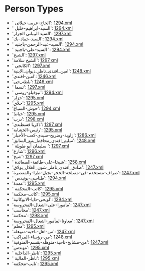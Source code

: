 # Person Types
 * ' الحاج-عربى-جيلاتى'‎: [1294.xml](https://project-cairo-urban-news.github.io/CairoUrbanNews/?name=arabic/1294.xml&text=%20%D8%A7%D9%84%D8%AD%D8%A7%D8%AC-%D8%B9%D8%B1%D8%A8%D9%89-%D8%AC%D9%8A%D9%84%D8%A7%D8%AA%D9%89)
 * ' السيد-ابراهيم-خليل'‎: [1294.xml](https://project-cairo-urban-news.github.io/CairoUrbanNews/?name=arabic/1294.xml&text=%20%D8%A7%D9%84%D8%B3%D9%8A%D8%AF-%D8%A7%D8%A8%D8%B1%D8%A7%D9%87%D9%8A%D9%85-%D8%AE%D9%84%D9%8A%D9%84)
 * 'السيد البيباني الجزار'‎: [1297.xml](https://project-cairo-urban-news.github.io/CairoUrbanNews/?name=arabic/1297.xml&text=%D8%A7%D9%84%D8%B3%D9%8A%D8%AF%20%D8%A7%D9%84%D8%A8%D9%8A%D8%A8%D8%A7%D9%86%D9%8A%20%D8%A7%D9%84%D8%AC%D8%B2%D8%A7%D8%B1)
 * 'السيد-حماد-بك'‎: [1294.xml](https://project-cairo-urban-news.github.io/CairoUrbanNews/?name=arabic/1294.xml&text=%D8%A7%D9%84%D8%B3%D9%8A%D8%AF-%D8%AD%D9%85%D8%A7%D8%AF-%D8%A8%D9%83)
 * ' السيد-عبد-الرحمن-باجنيد'‎: [1294.xml](https://project-cairo-urban-news.github.io/CairoUrbanNews/?name=arabic/1294.xml&text=%20%D8%A7%D9%84%D8%B3%D9%8A%D8%AF-%D8%B9%D8%A8%D8%AF-%D8%A7%D9%84%D8%B1%D8%AD%D9%85%D9%86-%D8%A8%D8%A7%D8%AC%D9%86%D9%8A%D8%AF)
 * ' السيد-على-باجنيد '‎: [1294.xml](https://project-cairo-urban-news.github.io/CairoUrbanNews/?name=arabic/1294.xml&text=%20%D8%A7%D9%84%D8%B3%D9%8A%D8%AF-%D8%B9%D9%84%D9%89-%D8%A8%D8%A7%D8%AC%D9%86%D9%8A%D8%AF%20)
 * 'الشيخ'‎: [1297.xml](https://project-cairo-urban-news.github.io/CairoUrbanNews/?name=arabic/1297.xml&text=%D8%A7%D9%84%D8%B4%D9%8A%D8%AE)
 * 'الشيخ سلامة'‎: [1297.xml](https://project-cairo-urban-news.github.io/CairoUrbanNews/?name=arabic/1297.xml&text=%D8%A7%D9%84%D8%B4%D9%8A%D8%AE%20%D8%B3%D9%84%D8%A7%D9%85%D8%A9)
 * ' الكابجي'‎: [1297.xml](https://project-cairo-urban-news.github.io/CairoUrbanNews/?name=arabic/1297.xml&text=%20%D8%A7%D9%84%D9%83%D8%A7%D8%A8%D8%AC%D9%8A)
 * 'امين_افندى_ناظر_ديوان_الابنية'‎: [1248.xml](https://project-cairo-urban-news.github.io/CairoUrbanNews/?name=arabic/1248.xml&text=%D8%A7%D9%85%D9%8A%D9%86_%D8%A7%D9%81%D9%86%D8%AF%D9%89_%D9%86%D8%A7%D8%B8%D8%B1_%D8%AF%D9%8A%D9%88%D8%A7%D9%86_%D8%A7%D9%84%D8%A7%D8%A8%D9%86%D9%8A%D8%A9)
 * 'امين-افندى'‎: [1246.xml](https://project-cairo-urban-news.github.io/CairoUrbanNews/?name=arabic/1246.xml&text=%D8%A7%D9%85%D9%8A%D9%86-%D8%A7%D9%81%D9%86%D8%AF%D9%89)
 * 'بلطه_جى'‎: [1246.xml](https://project-cairo-urban-news.github.io/CairoUrbanNews/?name=arabic/1246.xml&text=%D8%A8%D9%84%D8%B7%D9%87_%D8%AC%D9%89)
 * ' تسما'‎: [1297.xml](https://project-cairo-urban-news.github.io/CairoUrbanNews/?name=arabic/1297.xml&text=%20%D8%AA%D8%B3%D9%85%D8%A7)
 * ' تيوفيلو-روسى'‎: [1294.xml](https://project-cairo-urban-news.github.io/CairoUrbanNews/?name=arabic/1294.xml&text=%20%D8%AA%D9%8A%D9%88%D9%81%D9%8A%D9%84%D9%88-%D8%B1%D9%88%D8%B3%D9%89)
 * 'جزار'‎: [1295.xml](https://project-cairo-urban-news.github.io/CairoUrbanNews/?name=arabic/1295.xml&text=%D8%AC%D8%B2%D8%A7%D8%B1)
 * 'حلاق'‎: [1295.xml](https://project-cairo-urban-news.github.io/CairoUrbanNews/?name=arabic/1295.xml&text=%D8%AD%D9%84%D8%A7%D9%82)
 * 'حوش-السباع'‎: [1294.xml](https://project-cairo-urban-news.github.io/CairoUrbanNews/?name=arabic/1294.xml&text=%D8%AD%D9%88%D8%B4-%D8%A7%D9%84%D8%B3%D8%A8%D8%A7%D8%B9)
 * 'خياط'‎: [1295.xml](https://project-cairo-urban-news.github.io/CairoUrbanNews/?name=arabic/1295.xml&text=%D8%AE%D9%8A%D8%A7%D8%B7)
 * 'درب'‎: [1298.xml](https://project-cairo-urban-news.github.io/CairoUrbanNews/?name=arabic/1298.xml&text=%D8%AF%D8%B1%D8%A8)
 * 'ذكريا قسطندى'‎: [1297.xml](https://project-cairo-urban-news.github.io/CairoUrbanNews/?name=arabic/1297.xml&text=%D8%B0%D9%83%D8%B1%D9%8A%D8%A7%20%D9%82%D8%B3%D8%B7%D9%86%D8%AF%D9%89)
 * 'رئيس-الخشابة'‎: [1295.xml](https://project-cairo-urban-news.github.io/CairoUrbanNews/?name=arabic/1295.xml&text=%D8%B1%D8%A6%D9%8A%D8%B3-%D8%A7%D9%84%D8%AE%D8%B4%D8%A7%D8%A8%D8%A9)
 * 'زاوية-وضريح-سيدى-كعب-الأحبار'‎: [1286.xml](https://project-cairo-urban-news.github.io/CairoUrbanNews/?name=arabic/1286.xml&text=%D8%B2%D8%A7%D9%88%D9%8A%D8%A9-%D9%88%D8%B6%D8%B1%D9%8A%D8%AD-%D8%B3%D9%8A%D8%AF%D9%89-%D9%83%D8%B9%D8%A8-%D8%A7%D9%84%D8%A3%D8%AD%D8%A8%D8%A7%D8%B1)
 * 'سليم_افندى_محافظ_ينبع_السابق'‎: [1248.xml](https://project-cairo-urban-news.github.io/CairoUrbanNews/?name=arabic/1248.xml&text=%D8%B3%D9%84%D9%8A%D9%85_%D8%A7%D9%81%D9%86%D8%AF%D9%89_%D9%85%D8%AD%D8%A7%D9%81%D8%B8_%D9%8A%D9%86%D8%A8%D8%B9_%D8%A7%D9%84%D8%B3%D8%A7%D8%A8%D9%82)
 * ' سليمان أبو طويلة '‎: [1297.xml](https://project-cairo-urban-news.github.io/CairoUrbanNews/?name=arabic/1297.xml&text=%20%D8%B3%D9%84%D9%8A%D9%85%D8%A7%D9%86%20%D8%A3%D8%A8%D9%88%20%D8%B7%D9%88%D9%8A%D9%84%D8%A9%20)
 * 'شارع'‎: [1296.xml](https://project-cairo-urban-news.github.io/CairoUrbanNews/?name=arabic/1296.xml&text=%D8%B4%D8%A7%D8%B1%D8%B9)
 * 'شيخ'‎: [1297.xml](https://project-cairo-urban-news.github.io/CairoUrbanNews/?name=arabic/1297.xml&text=%D8%B4%D9%8A%D8%AE)
 * ' شيخا-على-طائفة-الصعائدة'‎: [1258.xml](https://project-cairo-urban-news.github.io/CairoUrbanNews/?name=arabic/1258.xml&text=%20%D8%B4%D9%8A%D8%AE%D8%A7-%D8%B9%D9%84%D9%89-%D8%B7%D8%A7%D8%A6%D9%81%D8%A9-%D8%A7%D9%84%D8%B5%D8%B9%D8%A7%D8%A6%D8%AF%D8%A9)
 * 'صادق_افندى_ناظر_شون_الغلال_بولاق'‎: [1247.xml](https://project-cairo-urban-news.github.io/CairoUrbanNews/?name=arabic/1247.xml&text=%D8%B5%D8%A7%D8%AF%D9%82_%D8%A7%D9%81%D9%86%D8%AF%D9%89_%D9%86%D8%A7%D8%B8%D8%B1_%D8%B4%D9%88%D9%86_%D8%A7%D9%84%D8%BA%D9%84%D8%A7%D9%84_%D8%A8%D9%88%D9%84%D8%A7%D9%82)
 * 'صراف-مستخدم-فى-مصلحة-الحجر-بجبل-طرا-والمعصرة'‎: [1247.xml](https://project-cairo-urban-news.github.io/CairoUrbanNews/?name=arabic/1247.xml&text=%D8%B5%D8%B1%D8%A7%D9%81-%D9%85%D8%B3%D8%AA%D8%AE%D8%AF%D9%85-%D9%81%D9%89-%D9%85%D8%B5%D9%84%D8%AD%D8%A9-%D8%A7%D9%84%D8%AD%D8%AC%D8%B1-%D8%A8%D8%AC%D8%A8%D9%84-%D8%B7%D8%B1%D8%A7-%D9%88%D8%A7%D9%84%D9%85%D8%B9%D8%B5%D8%B1%D8%A9)
 * ' طناسى-يونيدس'‎: [1294.xml](https://project-cairo-urban-news.github.io/CairoUrbanNews/?name=arabic/1294.xml&text=%20%D8%B7%D9%86%D8%A7%D8%B3%D9%89-%D9%8A%D9%88%D9%86%D9%8A%D8%AF%D8%B3)
 * 'عمدة'‎: [1295.xml](https://project-cairo-urban-news.github.io/CairoUrbanNews/?name=arabic/1295.xml&text=%D8%B9%D9%85%D8%AF%D8%A9)
 * ' كاتب-المحكمة'‎: [1295.xml](https://project-cairo-urban-news.github.io/CairoUrbanNews/?name=arabic/1295.xml&text=%20%D9%83%D8%A7%D8%AA%D8%A8-%D8%A7%D9%84%D9%85%D8%AD%D9%83%D9%85%D8%A9)
 * 'كاتب-محكمة'‎: [1295.xml](https://project-cairo-urban-news.github.io/CairoUrbanNews/?name=arabic/1295.xml&text=%D9%83%D8%A7%D8%AA%D8%A8-%D9%85%D8%AD%D9%83%D9%85%D8%A9)
 * 'لويجى-ذايا-الابوكانية'‎: [1294.xml](https://project-cairo-urban-news.github.io/CairoUrbanNews/?name=arabic/1294.xml&text=%D9%84%D9%88%D9%8A%D8%AC%D9%89-%D8%B0%D8%A7%D9%8A%D8%A7-%D8%A7%D9%84%D8%A7%D8%A8%D9%88%D9%83%D8%A7%D9%86%D9%8A%D8%A9)
 * 'مأمورا-على-اشغال-المحروسة'‎: [1247.xml](https://project-cairo-urban-news.github.io/CairoUrbanNews/?name=arabic/1247.xml&text=%D9%85%D8%A3%D9%85%D9%88%D8%B1%D8%A7-%D8%B9%D9%84%D9%89-%D8%A7%D8%B4%D8%BA%D8%A7%D9%84-%D8%A7%D9%84%D9%85%D8%AD%D8%B1%D9%88%D8%B3%D8%A9)
 * 'محاسب'‎: [1247.xml](https://project-cairo-urban-news.github.io/CairoUrbanNews/?name=arabic/1247.xml&text=%D9%85%D8%AD%D8%A7%D8%B3%D8%A8)
 * 'محكمة'‎: [1298.xml](https://project-cairo-urban-news.github.io/CairoUrbanNews/?name=arabic/1298.xml&text=%D9%85%D8%AD%D9%83%D9%85%D8%A9)
 * 'معاونا-لمأمور-اشغال-المحروسة'‎: [1247.xml](https://project-cairo-urban-news.github.io/CairoUrbanNews/?name=arabic/1247.xml&text=%D9%85%D8%B9%D8%A7%D9%88%D9%86%D8%A7-%D9%84%D9%85%D8%A3%D9%85%D9%88%D8%B1-%D8%A7%D8%B4%D8%BA%D8%A7%D9%84-%D8%A7%D9%84%D9%85%D8%AD%D8%B1%D9%88%D8%B3%D8%A9)
 * 'معلم'‎: [1295.xml](https://project-cairo-urban-news.github.io/CairoUrbanNews/?name=arabic/1295.xml&text=%D9%85%D8%B9%D9%84%D9%85)
 * 'من-اهل-ناحية-منوهله'‎: [1247.xml](https://project-cairo-urban-news.github.io/CairoUrbanNews/?name=arabic/1247.xml&text=%D9%85%D9%86-%D8%A7%D9%87%D9%84-%D9%86%D8%A7%D8%AD%D9%8A%D8%A9-%D9%85%D9%86%D9%88%D9%87%D9%84%D9%87)
 * 'من-رؤساء-المراكب'‎: [1248.xml](https://project-cairo-urban-news.github.io/CairoUrbanNews/?name=arabic/1248.xml&text=%D9%85%D9%86-%D8%B1%D8%A4%D8%B3%D8%A7%D8%A1-%D8%A7%D9%84%D9%85%D8%B1%D8%A7%D9%83%D8%A8)
 * 'من-مشايخ-ناحبة-منوهله-بقسم-المنوفية'‎: [1247.xml](https://project-cairo-urban-news.github.io/CairoUrbanNews/?name=arabic/1247.xml&text=%D9%85%D9%86-%D9%85%D8%B4%D8%A7%D9%8A%D8%AE-%D9%86%D8%A7%D8%AD%D8%A8%D8%A9-%D9%85%D9%86%D9%88%D9%87%D9%84%D9%87-%D8%A8%D9%82%D8%B3%D9%85-%D8%A7%D9%84%D9%85%D9%86%D9%88%D9%81%D9%8A%D8%A9)
 * 'مهندس'‎: [1295.xml](https://project-cairo-urban-news.github.io/CairoUrbanNews/?name=arabic/1295.xml&text=%D9%85%D9%87%D9%86%D8%AF%D8%B3)
 * ' ناظر-الداخلية'‎: [1295.xml](https://project-cairo-urban-news.github.io/CairoUrbanNews/?name=arabic/1295.xml&text=%20%D9%86%D8%A7%D8%B8%D8%B1-%D8%A7%D9%84%D8%AF%D8%A7%D8%AE%D9%84%D9%8A%D8%A9)
 * ' ناظر-المالية'‎: [1295.xml](https://project-cairo-urban-news.github.io/CairoUrbanNews/?name=arabic/1295.xml&text=%20%D9%86%D8%A7%D8%B8%D8%B1-%D8%A7%D9%84%D9%85%D8%A7%D9%84%D9%8A%D8%A9)
 * 'نايب-محكمة'‎: [1295.xml](https://project-cairo-urban-news.github.io/CairoUrbanNews/?name=arabic/1295.xml&text=%D9%86%D8%A7%D9%8A%D8%A8-%D9%85%D8%AD%D9%83%D9%85%D8%A9)
